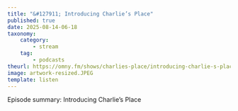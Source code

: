 ```yaml
---
title: "&#127911; Introducing Charlie’s Place"
published: true
date: 2025-08-14-06-18
taxonomy:
    category:
        - stream
    tag:
        - podcasts
theurl: https://omny.fm/shows/charlies-place/introducing-charlie-s-place
image: artwork-resized.JPEG
template: listen
---
```


Episode summary: Introducing Charlie’s Place
